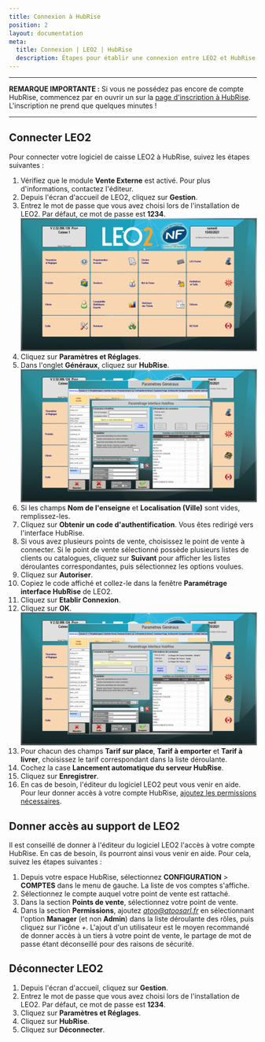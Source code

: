 ```yaml
---
title: Connexion à HubRise
position: 2
layout: documentation
meta:
  title: Connexion | LEO2 | HubRise
  description: Étapes pour établir une connexion entre LEO2 et HubRise. Connectez votre caisse et synchronisez vos données avec d'autres applications.
---
```


---

**REMARQUE IMPORTANTE :** Si vous ne possédez pas encore de compte HubRise, commencez par en ouvrir un sur la [page d'inscription à HubRise](https://manager.hubrise.com/signup). L'inscription ne prend que quelques minutes !

---

## Connecter LEO2

Pour connecter votre logiciel de caisse LEO2 à HubRise, suivez les étapes suivantes :

1. Vérifiez que le module **Vente Externe** est activé. Pour plus d'informations, contactez l'éditeur.
2. Depuis l'écran d'accueil de LEO2, cliquez sur **Gestion**.
3. Entrez le mot de passe que vous avez choisi lors de l'installation de LEO2. Par défaut, ce mot de passe est **1234**.
   ![Connexion - Écran de gestion](../images/002-fr-leo2-menu-gestion.png)
4. Cliquez sur **Paramètres et Réglages**.
5. Dans l'onglet **Généraux**, cliquez sur **HubRise**.
   ![Connexion - Paramètres HubRise](../images/003-fr-leo2-parametres-hubrise.png)
6. Si les champs **Nom de l'enseigne** et **Localisation (Ville)** sont vides, remplissez-les.
7. Cliquez sur **Obtenir un code d'authentification**. Vous êtes redirigé vers l'interface HubRise.
8. Si vous avez plusieurs points de vente, choisissez le point de vente à connecter. Si le point de vente sélectionné possède plusieurs listes de clients ou catalogues, cliquez sur **Suivant** pour afficher les listes déroulantes correspondantes, puis sélectionnez les options voulues.
9. Cliquez sur **Autoriser**.
10. Copiez le code affiché et collez-le dans la fenêtre **Paramétrage interface HubRise** de LEO2.
11. Cliquez sur **Etablir Connexion**.
12. Cliquez sur **OK**.
    ![Connexion - HubRise connecté](../images/004-fr-leo2-hubrise-connecte.png)
13. Pour chacun des champs **Tarif sur place**, **Tarif à emporter** et **Tarif à livrer**, choisissez le tarif correspondant dans la liste déroulante.
14. Cochez la case **Lancement automatique du serveur HubRise**.
15. Cliquez sur **Enregistrer**.
16. En cas de besoin, l'éditeur du logiciel LEO2 peut vous venir en aide. Pour leur donner accès à votre compte HubRise, [ajoutez les permissions nécessaires](/apps/leo2/connexion-hubrise#donner-acc-s-au-support-de-leo2).

## Donner accès au support de LEO2

Il est conseillé de donner à l'éditeur du logiciel LEO2 l'accès à votre compte HubRise. En cas de besoin, ils pourront ainsi vous venir en aide. Pour cela, suivez les étapes suivantes :

1. Depuis votre espace HubRise, sélectionnez **CONFIGURATION** > **COMPTES** dans le menu de gauche. La liste de vos comptes s'affiche.
1. Sélectionnez le compte auquel votre point de vente est rattaché.
1. Dans la section **Points de vente**, sélectionnez votre point de vente.
1. Dans la section **Permissions**, ajoutez *atoo@atoosarl.fr* en sélectionnant l'option **Manager** (et non **Admin**) dans la liste déroulante des rôles, puis cliquez sur l'icône _+_. L'ajout d'un utilisateur est le moyen recommandé de donner accès à un tiers à votre point de vente, le partage de mot de passe étant déconseillé pour des raisons de sécurité.

## Déconnecter LEO2

1. Depuis l'écran d'accueil, cliquez sur **Gestion**.
1. Entrez le mot de passe que vous avez choisi lors de l'installation de LEO2. Par défaut, ce mot de passe est **1234**.
1. Cliquez sur **Paramètres et Réglages**.
1. Cliquez sur **HubRise**.
1. Cliquez sur **Déconnecter**.
